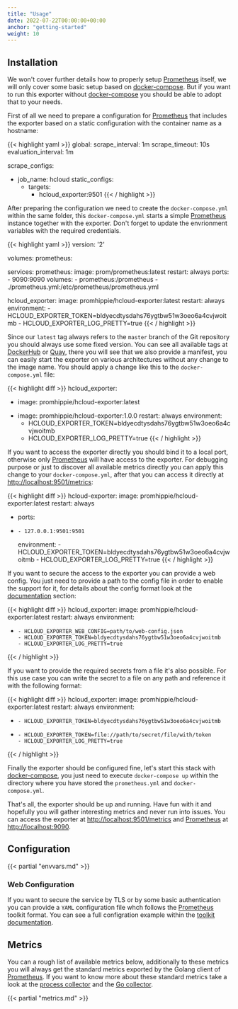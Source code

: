 ```yaml
---
title: "Usage"
date: 2022-07-22T00:00:00+00:00
anchor: "getting-started"
weight: 10
---
```


## Installation

We won't cover further details how to properly setup [Prometheus][prometheus]
itself, we will only cover some basic setup based on [docker-compose][compose].
But if you want to run this exporter without [docker-compose][compose] you
should be able to adopt that to your needs.

First of all we need to prepare a configuration for [Prometheus][prometheus]
that includes the exporter based on a static configuration with the container
name as a hostname:

{{< highlight yaml >}}
global:
  scrape_interval: 1m
  scrape_timeout: 10s
  evaluation_interval: 1m

scrape_configs:
- job_name: hcloud
  static_configs:
  - targets:
    - hcloud_exporter:9501
{{< / highlight >}}

After preparing the configuration we need to create the `docker-compose.yml`
within the same folder, this `docker-compose.yml` starts a simple
[Prometheus][prometheus] instance together with the exporter. Don't forget to
update the envrionment variables with the required credentials.

{{< highlight yaml >}}
version: '2'

volumes:
  prometheus:

services:
  prometheus:
    image: prom/prometheus:latest
    restart: always
    ports:
      - 9090:9090
    volumes:
      - prometheus:/prometheus
      - ./prometheus.yml:/etc/prometheus/prometheus.yml

  hcloud_exporter:
    image: promhippie/hcloud-exporter:latest
    restart: always
    environment:
      - HCLOUD_EXPORTER_TOKEN=bldyecdtysdahs76ygtbw51w3oeo6a4cvjwoitmb
      - HCLOUD_EXPORTER_LOG_PRETTY=true
{{< / highlight >}}

Since our `latest` tag always refers to the `master` branch of the Git
repository you should always use some fixed version. You can see all available
tags at [DockerHub][dockerhub] or [Quay][quayio], there you will see that we
also provide a manifest, you can easily start the exporter on various
architectures without any change to the image name. You should apply a change
like this to the `docker-compose.yml` file:

{{< highlight diff >}}
  hcloud_exporter:
-   image: promhippie/hcloud-exporter:latest
+   image: promhippie/hcloud-exporter:1.0.0
    restart: always
    environment:
      - HCLOUD_EXPORTER_TOKEN=bldyecdtysdahs76ygtbw51w3oeo6a4cvjwoitmb
      - HCLOUD_EXPORTER_LOG_PRETTY=true
{{< / highlight >}}

If you want to access the exporter directly you should bind it to a local port,
otherwise only [Prometheus][prometheus] will have access to the exporter. For
debugging purpose or just to discover all available metrics directly you can
apply this change to your `docker-compose.yml`, after that you can access it
directly at [http://localhost:9501/metrics](http://localhost:9501/metrics):

{{< highlight diff >}}
  hcloud-exporter:
    image: promhippie/hcloud-exporter:latest
    restart: always
+   ports:
+     - 127.0.0.1:9501:9501
    environment:
      - HCLOUD_EXPORTER_TOKEN=bldyecdtysdahs76ygtbw51w3oeo6a4cvjwoitmb
      - HCLOUD_EXPORTER_LOG_PRETTY=true
{{< / highlight >}}

If you want to secure the access to the exporter you can provide a web config.
You just need to provide a path to the config file in order to enable the
support for it, for details about the config format look at the
[documentation](#web-configuration) section:

{{< highlight diff >}}
  hcloud_exporter:
    image: promhippie/hcloud-exporter:latest
    restart: always
    environment:
+     - HCLOUD_EXPORTER_WEB_CONFIG=path/to/web-config.json
      - HCLOUD_EXPORTER_TOKEN=bldyecdtysdahs76ygtbw51w3oeo6a4cvjwoitmb
      - HCLOUD_EXPORTER_LOG_PRETTY=true
{{< / highlight >}}

If you want to provide the required secrets from a file it's also possible. For
this use case you can write the secret to a file on any path and reference it
with the following format:

{{< highlight diff >}}
  hcloud_exporter:
    image: promhippie/hcloud-exporter:latest
    restart: always
    environment:
-     - HCLOUD_EXPORTER_TOKEN=bldyecdtysdahs76ygtbw51w3oeo6a4cvjwoitmb
+     - HCLOUD_EXPORTER_TOKEN=file://path/to/secret/file/with/token
      - HCLOUD_EXPORTER_LOG_PRETTY=true
{{< / highlight >}}

Finally the exporter should be configured fine, let's start this stack with
[docker-compose][compose], you just need to execute `docker-compose up` within
the directory where you have stored the `prometheus.yml` and
`docker-compose.yml`.

That's all, the exporter should be up and running. Have fun with it and
hopefully you will gather interesting metrics and never run into issues. You can
access the exporter at
[http://localhost:9501/metrics](http://localhost:9501/metrics) and
[Prometheus][prometheus] at [http://localhost:9090](http://localhost:9090).

## Configuration

{{< partial "envvars.md" >}}

### Web Configuration

If you want to secure the service by TLS or by some basic authentication you can
provide a `YAML` configuration file whch follows the [Prometheus][prometheus]
toolkit format. You can see a full configration example within the
[toolkit documentation][toolkit].

## Metrics

You can a rough list of available metrics below, additionally to these metrics
you will always get the standard metrics exported by the Golang client of
[Prometheus][prometheus]. If you want to know more about these standard metrics
take a look at the [process collector][proccollector] and the
[Go collector][gocollector].

{{< partial "metrics.md" >}}

[prometheus]: https://prometheus.io
[compose]: https://docs.docker.com/compose/
[dockerhub]: https://hub.docker.com/r/promhippie/hcloud-exporter/tags/
[quayio]: https://quay.io/repository/promhippie/hcloud-exporter?tab=tags
[toolkit]: https://github.com/prometheus/exporter-toolkit/blob/master/docs/web-configuration.md
[proccollector]: https://github.com/prometheus/client_golang/blob/master/prometheus/process_collector.go
[gocollector]: https://github.com/prometheus/client_golang/blob/master/prometheus/go_collector.go
